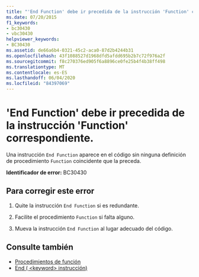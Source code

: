 ```yaml
---
title: "'End Function' debe ir precedida de la instrucción 'Function' correspondiente."
ms.date: 07/20/2015
f1_keywords:
- bc30430
- vbc30430
helpviewer_keywords:
- BC30430
ms.assetid: de66a6b4-0321-45c2-aca0-87d2b4244b31
ms.openlocfilehash: 43f1088527d1968dfd5afdd695b2b7c72f976a2f
ms.sourcegitcommit: f8c270376ed905f6a8896ce0fe25b4f4b38ff498
ms.translationtype: MT
ms.contentlocale: es-ES
ms.lasthandoff: 06/04/2020
ms.locfileid: "84397069"
---
```

# <a name="end-function-must-be-preceded-by-a-matching-function"></a>'End Function' debe ir precedida de la instrucción 'Function' correspondiente.
Una instrucción `End Function` aparece en el código sin ninguna definición de procedimiento `Function` coincidente que la preceda.  
  
 **Identificador de error:** BC30430  
  
## <a name="to-correct-this-error"></a>Para corregir este error  
  
1. Quite la instrucción `End Function` si es redundante.  
  
2. Facilite el procedimiento `Function` si falta alguno.  
  
3. Mueva la instrucción `End Function` al lugar adecuado del código.  
  
## <a name="see-also"></a>Consulte también

- [Procedimientos de función](../programming-guide/language-features/procedures/function-procedures.md)
- [End ( \<keyword> instrucción)](../language-reference/statements/end-keyword-statement.md)
